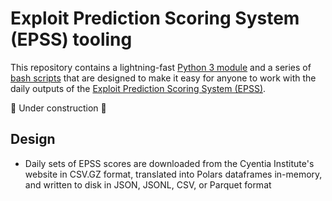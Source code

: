 # Exploit Prediction Scoring System (EPSS) tooling

This repository contains a lightning-fast [Python 3 module](epss) and a series of [bash scripts](scripts) that are designed to make it easy for anyone to work with the daily outputs of the [Exploit Prediction Scoring System (EPSS)](https://www.first.org/epss/).

🚧 Under construction 🚧 

## Design

- Daily sets of EPSS scores are downloaded from the Cyentia Institute's website in CSV.GZ format, translated into Polars dataframes in-memory, and written to disk in JSON, JSONL, CSV, or Parquet format
